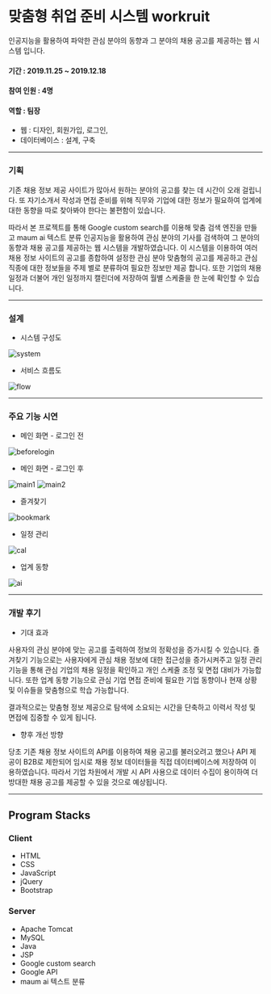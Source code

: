 # 맞춤형 취업 준비 시스템 workruit

인공지능을 활용하여 파악한 관심 분야의 동향과 그 분야의 채용 공고를 제공하는 웹 시스템 입니다.

#### 기간 : 2019.11.25 ~ 2019.12.18
#### 참여 인원 : 4명
#### 역할 : 팀장
* 웹 : 디자인, 회원가입, 로그인, 
* 데이터베이스 : 설계, 구축

---

### 기획

기존 채용 정보 제공 사이트가 많아서 원하는 분야의 공고를 찾는 데 시간이 오래 걸립니다. 또 자기소개서 작성과 면접 준비를 위해 직무와 기업에 대한 정보가 필요하여 업계에 대한 동향을 따로 찾아봐야 한다는 불편함이 있습니다.

따라서 본 프로젝트를 통해  Google custom search를 이용해 맞춤 검색 엔진을 만들고 maum ai 텍스트 분류 인공지능을 활용하여 관심 분야의 기사를 검색하여 그 분야의 동향과 채용 공고를 제공하는 웹 시스템을 개발하였습니다. 이 시스템을 이용하여 여러 채용 정보 사이트의 공고를 종합하여 설정한 관심 분야 맞춤형의 공고를 제공하고 관심 직종에 대한 정보들을 주제 별로 분류하여 필요한 정보만 제공 합니다. 또한 기업의 채용 일정과 더불어 개인 일정까지 캘린더에 저장하여 월별 스케줄을 한 눈에 확인할 수 있습니다.


---

### 설계

* 시스템 구성도

![system](https://user-images.githubusercontent.com/62014520/102006272-206cf400-3d63-11eb-8b73-52ceead2dd37.png)

* 서비스 흐름도

![flow](https://user-images.githubusercontent.com/62014520/102006465-a2a9e800-3d64-11eb-9716-1115afd1e482.png)


---

### 주요 기능 시연

* 메인 화면 - 로그인 전

![beforelogin](https://user-images.githubusercontent.com/62014520/102006381-113a7600-3d64-11eb-8811-9a72a074bc80.png)

* 메인 화면 - 로그인 후

![main1](https://user-images.githubusercontent.com/62014520/102006613-a8ec9400-3d65-11eb-9a26-a8b813970bd4.png)
![main2](https://user-images.githubusercontent.com/62014520/102006614-aab65780-3d65-11eb-8686-34a01ec65d33.png)

* 즐겨찾기

![bookmark](https://user-images.githubusercontent.com/62014520/102006475-b35a5e00-3d64-11eb-9175-527366382a36.png)

* 일정 관리

![cal](https://user-images.githubusercontent.com/62014520/102006476-b35a5e00-3d64-11eb-97fc-2f16feadacad.png)

* 업계 동향

![ai](https://user-images.githubusercontent.com/62014520/102006477-b3f2f480-3d64-11eb-9a6d-a9fa6635132e.png)


---

### 개발 후기

* 기대 효과

사용자의 관심 분야에 맞는 공고를 출력하여 정보의 정확성을 증가시킬 수 있습니다. 즐겨찾기 기능으로는 사용자에게 관심 채용 정보에 대한 접근성을 증가시켜주고 일정 관리 기능을 통해 관심 기업의 채용 일정을 확인하고 개인 스케줄 조정 및 면접 대비가 가능합니다. 또한 업계 동향 기능으로 관심 기업 면접 준비에 필요한 기업 동향이나 현재 상황 및 이슈들을 맞춤형으로 학습 가능합니다.

결과적으로는 맞춤형 정보 제공으로 탐색에 소요되는 시간을 단축하고 이력서 작성 및 면접에 집중할 수 있게 됩니다.

* 향후 개선 방향

당초 기존 채용 정보 사이트의 API를 이용하여 채용 공고를 불러오려고 했으나 API 제공이 B2B로 제한되어 임시로 채용 정보 데이터들을 직접 데이터베이스에 저장하여 이용하였습니다. 따라서 기업 차원에서 개발 시 API 사용으로 데이터 수집이 용이하여 더 방대한 채용 공고를 제공할 수 있을 것으로 예상됩니다.

---

## Program Stacks
### Client
* HTML
* CSS
* JavaScript
* jQuery
* Bootstrap

### Server
* Apache Tomcat
* MySQL
* Java
* JSP
* Google custom search
* Google API
* maum ai 텍스트 분류

